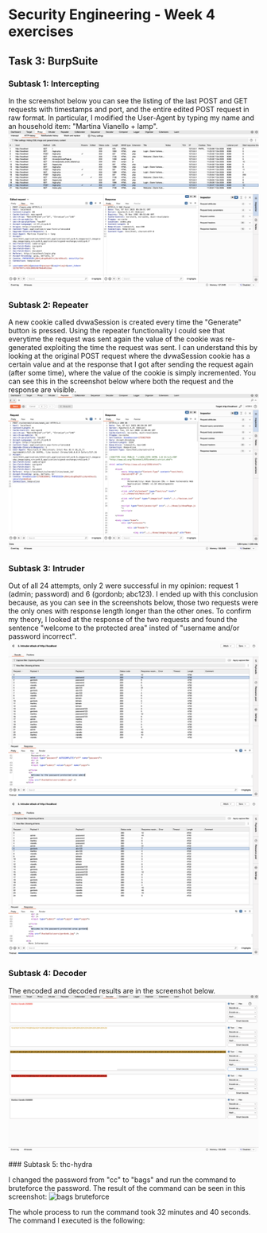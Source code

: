 # Security Engineering - Week 4 exercises

## Task 3: BurpSuite

### Subtask 1: Intercepting

In the screenshot below you can see the listing of the last POST and GET requests with timestamps and port, and the entire edited POST request in raw format. In particular, I modified the User-Agent by typing my name and an household item: "Martina Vianello + lamp". 
![Edited POST](./images/edited_POST.png)


### Subtask 2: Repeater

A new cookie called dvwaSession is created every time the "Generate" button is pressed. Using the repeater functionality I could see that everytime the request was sent again the value of the cookie was re-generated exploiting the time the request was sent. I can understand this by looking at the original POST request where the dvwaSession cookie has a certain value and at the response that I got after sending the request again (after some time), where the value of the cookie is simply incremented. You can see this in the screenshot below where both the request and the response are visible. 
![dvwaSession cookie](./images/dvwaSession_cookie.png)


### Subtask 3: Intruder

Out of all 24 attempts, only 2 were successful in my opinion: request 1 (admin; password) and 6 (gordonb; abc123). I ended up with this conclusion because, as you can see in the screenshots below, those two requests were the only ones with response length longer than the other ones. To confirm my theory, I looked at the response of the two requests and found the sentence "welcome to the protected area" insted of "username and/or password incorrect".
![bruteforce admin](./images/cluster_bomb_attack_admin.png)
![bruteforce gordonb](./images/cluster_bomb_attack_gordonb.png)


### Subtask 4: Decoder

The encoded and decoded results are in the screenshot below.
![decoder](./images/decoder.png)


### Subtask 5: thc-hydra

I changed the password from "cc" to "bags" and run the command to bruteforce the password. The result of the command can be seen in this screenshot:
![bags bruteforce](./images/bags_bruteforce.png)

The whole process to run the command took 32 minutes and 40 seconds. The command I executed is the following:

